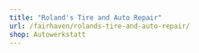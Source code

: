 ```yaml
---
title: "Roland's Tire and Auto Repair"
url: /fairhaven/rolands-tire-and-auto-repair/
shop: Autowerkstatt
---
```

